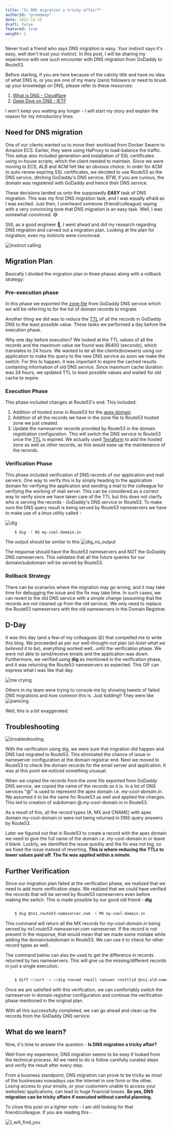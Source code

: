 ```yaml
---
title: "Is DNS migration a tricky affair?"
authorId: "premdeep"
date: 2022-12-15
draft: false
featured: true
weight: 1
---
```


Never trust a friend who says DNS migration is easy. Your instinct says it's easy, well don't trust your instinct. In this post, I will be sharing my experience with one such encounter with DNS migration from GoDaddy to Route53.

Before starting, if you are here because of the catchy title and have no idea of what DNS is, or you are one of my many (zero) followers or need to brush up your knowledge on DNS, please refer to these resources:

1. [What is DNS - Cloudflare](https://www.cloudflare.com/learning/dns/what-is-dns/)
2. [Deep Dive on DNS - IETF](https://www.youtube.com/watch?v=DV0q9s94RL8)

I won't keep you waiting any longer - I will start my story and explain the reason for my introductory lines.

## Need for DNS migration

One of our clients wanted us to move their workload from Docker Swarm to Amazon ECS. Earlier, they were using HaProxy to load-balance the traffic. This setup also included generation and installation of SSL certificates using in-house scripts, which the client needed to maintain. Since we were moving to ECS, ALB and ACM felt like an obvious choice. In order for ACM to auto-renew expiring SSL certificates, we decided to use Route53 as the DNS service, ditching GoDaddy's DNS service. BTW, if you are curious, the domain was registered with GoDaddy and hence their DNS service.

These decisions landed us onto the supposedly **_EASY_** task of DNS migration. This was my first DNS migration task, and I was equally afraid as I was excited. Just then, I overheard someone (friend/colleague) saying with a very convincing tone that DNS migration is an easy task. Well, I was somewhat convinced. 😅

Still, as a good engineer 🤭, I went ahead and did my research regarding DNS migration and carved out a migration plan.  Looking at the plan for migration, even my instincts were convinced. 

![Instinct calling](/images/blog/is-dns-migration-a-ticky-affair/do_it.gif)

## Migration Plan

Basically I divided the migration plan in three phases along with a rollback strategy:

### Pre-execution phase

In this phase we exported the [zone file](https://en.wikipedia.org/wiki/Zone_file) from GoDaddy DNS service which we will be referring to for the list of domain records to migrate.

Another thing we did was to reduce the [TTL](https://www.cloudflare.com/learning/cdn/glossary/time-to-live-ttl/) of all the records in GoDaddy DNS to the least possible value. These tasks we performed a day before the execution phase. 

Why one day before execution? We looked at the TTL values of all the records and the maximum value we found was 86400 (seconds), which translates to 24 hours. We wanted to let all the clients(browsers) using our application to make the query to the new DNS service as soon we make the switch. For this to happen, it was important to expire the cached results containing information of old DNS service. Since maximum cache duration was 24 hours, we updated TTL to least possible values and waited for old cache to expire.

### Execution Phase

This phase included changes at Route53's end. This included:

1. Addition of hosted zone in Route53 for the [apex domain](https://www.isc.org/blogs/cname-at-the-apex-of-a-zone/)
2. Addition of all the records we have in the zone file to Route53 hosted zone we just created.
3. Update the nameserver records provided by Route53 in the domain registration configuration. This will switch the DNS service to Route53 once the [TTL](https://www.cloudflare.com/learning/cdn/glossary/time-to-live-ttl/) is expired.
We actually used [Terraform](https://registry.terraform.io/providers/hashicorp/aws/latest/docs/resources/route53_record) to add the hosted zone as well as other records, as this would ease up the maintenance of the records.

### Verification Phase

This phase included verification of DNS records of our application and mail servers. One way to verify this is by simply heading to the application domain for verifying the application and sending a mail to the colleague for verifying the working of mail server. This can be considered as a correct way to verify since we have taken care of the TTL but this does not clarify who is serving the records - GoDaddy's DNS service or Route53. To make sure the DNS query result is being served by Route53 nameservers we have to make use of a linux utility called -

![dig](/images/blog/is-dns-migration-a-ticky-affair/dig.gif)

```bash
	$ dig -t NS my-cool-domain.in
```

The output should be similar to this
![dig_ns_output](/images/blog/is-dns-migration-a-ticky-affair/dig_ns_output.png)

The response should have the Route53 nameservers and NOT the GoDaddy DNS nameservers. This validates that all the future queries for our domain/subdomain will be served by Route53.

### Rollback Strategy

There can be scenarios where the migration may go wrong, and it may take time for debugging the issue and the fix may take time. In such cases, we can revert to the old DNS service with a simple change (assuming that the records are not cleaned up from the old service). We only need to replace the Route53 nameservers with the old nameservers in the Domain Registrar.

## D-Day

It was this day (and a few of my colleagues 😝) that compelled me to write this blog.  We proceeded as per our well-thought-out plan (_at-least what we believed it to be_), everything worked well...until the verification phase. We were not able to send/receive emails and the application was down. Furthermore, we verified using **dig** as mentioned in the verification phase, and it was returning the Route53 nameservers as expected. This GIF can express what I was like that day.

![me crying](/images/blog/is-dns-migration-a-ticky-affair/bug.gif)

Others in my team were trying to console me by showing tweets of failed DNS migrations and how common this is. Just kidding!! They were like
![panicing](/images/blog/is-dns-migration-a-ticky-affair/panic.gif)

Well, this is a bit exaggerated.

## Troubleshooting

![troubleshooting](/images/blog/is-dns-migration-a-ticky-affair/troubleshooting.gif)

With the verification using dig, we were sure that migration did happen and DNS had migrated to Route53. This eliminated the chance of issue in nameserver configuration at the domain registrar end. 
Next we moved to Route53 to check the domain records for the email server and application. It was at this point we noticed something unusual.

When we copied the records from the zone file exported from GoDaddy DNS service, we copied the name of the records as it is. In a lot of DNS services "@" is used to represent the apex domain i.e. _my-cool-domain.in_. We assumed it to be the same for Route53 as well and applied the changes. This led to creation of subdomain @.my-cool-domain.in in Route53.

As a result of this, all the record types (A, MX and CNAME) with apex domain my-cool-domain.in were not being returned in DNS query answers by Route53.

Later we figured out that in Route53 to create a record with the apex domain we need to give the full name of the domain i.e. my-cool-domain.in or leave it blank.
Luckily, we identified the issue quickly and the fix was not big, so we fixed the issue instead of reverting. **This is where reducing the TTLs to lower values paid off. The fix was applied within a minute**.

## Further Verification

Since our migration plan failed at the verification phase, we realized that we need to add more verification steps. We realized that we could have verified the records that will be served by Route53 nameservers even before making the switch.  This is made possible by our good old friend - **dig**

```bash

	$ dig @ns1.route53-nameserver.com -t MX my-cool-domain.in
```

This command will return all the MX records for _my-cool-domain.in_ being served by _ns1.route53-nameserver.com_ nameserver. If the record is not present in the response, that would mean that we made some mistake while adding the domain/subdomain in Route53. We can use it to check for other record types as well.

The command below can also be used to get the difference in records returned by two nameservers. This will give us the missing/different records in just a single execution.

```bash

	$ diff <(sort -u <(dig +nocmd +noall +answer +nottlid @ns1.old-nameserver.com example.com ANY)) <(sort -u <(dig +nocmd +noall +answer +nottlid @ns1.new-nameserver.com example.com ANY))

```

Once we are satisfied with this verification, we can comfortably switch the nameserver in domain registrar configuration and continue the verification phase mentioned in the original plan.

With all this successfully completed, we can go ahead and clean up the records from the GoDaddy DNS service.

## What do we learn?

Now, it's time to answer the question - **Is DNS migration a tricky affair?**

Well from my experience, DNS migration seems to be easy if looked from the technical process. All we need to do is follow carefully curated steps and verify the result after every step.

From a business standpoint, DNS migration can prove to be tricky as most of the businesses nowadays use the internet in one form or the other. Losing access to your emails, or your customers unable to access your websites/ applications, can lead to huge financial losses. **So yes, DNS migration can be tricky affairs if executed without careful planning.**

To close this post on a lighter note - I am still looking for that friend/colleague. If you are reading this -

![I_will_find_you](/images/blog/is-dns-migration-a-ticky-affair/i_will_find_you.gif)
